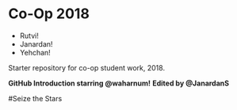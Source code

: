 # Co-Op 2018

* Rutvi!
* Janardan!
* Yehchan!

Starter repository for co-op student work, 2018.

**GitHub Introduction starring @waharnum!**
**Edited by @JanardanS**

#Seize the Stars
